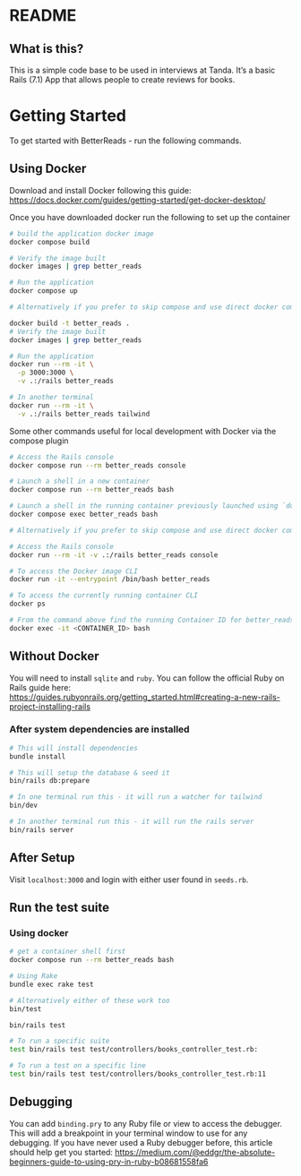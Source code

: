 # README

## What is this?
This is a simple code base to be used in interviews at Tanda. It’s a basic Rails (7.1) App that allows people to create reviews for books.

# Getting Started
To get started with BetterReads - run the following commands.

## Using Docker

Download and install Docker following this guide: https://docs.docker.com/guides/getting-started/get-docker-desktop/

Once you have downloaded docker run the following to set up the container

```bash
# build the application docker image
docker compose build

# Verify the image built
docker images | grep better_reads

# Run the application
docker compose up

# Alternatively if you prefer to skip compose and use direct docker commands

docker build -t better_reads .
# Verify the image built
docker images | grep better_reads

# Run the application
docker run --rm -it \
  -p 3000:3000 \
  -v .:/rails better_reads

# In another terminal
docker run --rm -it \
  -v .:/rails better_reads tailwind
```

Some other commands useful for local development with Docker via the compose plugin

```bash
# Access the Rails console
docker compose run --rm better_reads console

# Launch a shell in a new container
docker compose run --rm better_reads bash

# Launch a shell in the running container previously launched using `docker compose up`
docker compose exec better_reads bash

# Alternatively if you prefer to skip compose and use direct docker commands

# Access the Rails console
docker run --rm -it -v .:/rails better_reads console

# To access the Docker image CLI
docker run -it --entrypoint /bin/bash better_reads

# To access the currently running container CLI
docker ps

# From the command above find the running Container ID for better_reads
docker exec -it <CONTAINER_ID> bash
```

## Without Docker

You will need to install `sqlite` and `ruby`. You can follow the official Ruby on Rails guide here: https://guides.rubyonrails.org/getting_started.html#creating-a-new-rails-project-installing-rails


### After system dependencies are installed

```bash
# This will install dependencies
bundle install

# This will setup the database & seed it
bin/rails db:prepare

# In one terminal run this - it will run a watcher for tailwind
bin/dev

# In another terminal run this - it will run the rails server
bin/rails server
```

## After Setup
Visit `localhost:3000` and login with either user found in `seeds.rb`.

## Run the test suite

### Using docker
```bash
# get a container shell first
docker compose run --rm better_reads bash
```

```bash
# Using Rake
bundle exec rake test

# Alternatively either of these work too
bin/test

bin/rails test

# To run a specific suite
test bin/rails test test/controllers/books_controller_test.rb:

# To run a test on a specific line
test bin/rails test test/controllers/books_controller_test.rb:11
```

## Debugging

You can add `binding.pry` to any Ruby file or view to access the debugger. This will add a breakpoint in your terminal window to use for any debugging. If you have never used a Ruby debugger before, this article should help get you started: https://medium.com/@eddgr/the-absolute-beginners-guide-to-using-pry-in-ruby-b08681558fa6

